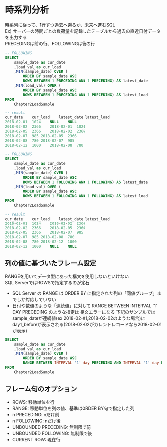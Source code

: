 # 時系列分析
時系列に従って、1行ずつ過去へ遡るか、未来へ進むSQL  
Ex) サーバーの時間ごとの負荷量を記録したテーブルから過去の直近日付データを出力する  
PRECEDINGは前の行、FOLLOWINGは後の行
``` SQL
-- FOLLOWING
SELECT
	sample_date as cur_date
	,load_val as cur_load
	,MIN(sample_date) OVER (
		ORDER BY sample_date ASC
		ROWS BETWEEN 1 PRECEDING AND 1 PRECEDING) AS latest_date
	,MIN(load_val) OVER (
		ORDER BY sample_date ASC
		ROWS BETWEEN 1 PRECEDING AND 1 PRECEDING) AS latest_load
FROM
	Chapter2LoadSample

-- result
cur_date	cur_load	latest_date	latest_load
2018-02-01	1024	NULL	NULL
2018-02-02	2366	2018-02-01	1024
2018-02-05	2366	2018-02-02	2366
2018-02-07	985	2018-02-05	2366
2018-02-08	780	2018-02-07	985
2018-02-12	1000	2018-02-08	780

-- FOLLOWING
SELECT
	sample_date as cur_date
	,load_val as cur_load
	,MIN(sample_date) OVER (
		ORDER BY sample_date ASC
		ROWS BETWEEN 1 FOLLOWING AND 1 FOLLOWING) AS latest_date
	,MIN(load_val) OVER (
		ORDER BY sample_date ASC
		ROWS BETWEEN 1 FOLLOWING AND 1 FOLLOWING) AS latest_load
FROM
	Chapter2LoadSample

-- result
cur_date	cur_load	latest_date	latest_load
2018-02-01	1024	2018-02-02	2366
2018-02-02	2366	2018-02-05	2366
2018-02-05	2366	2018-02-07	985
2018-02-07	985	2018-02-08	780
2018-02-08	780	2018-02-12	1000
2018-02-12	1000	NULL	NULL
```

## 列の値に基づいたフレーム設定
RANGEを用いてデータ型にあった構文を使用しないといけない  
SQL ServerではROWSで指定するのが定石
- SQL Server の RANGE は ORDER BY に指定された列の「同値グループ」までしか対応していない
- 日付や数値のような「連続値」に対して RANGE BETWEEN INTERVAL '1' DAY PRECEDING のような指定は 構文エラーになる
下記のサンプルではsample_dateが連続値(ex 2018-02-01,2018-02-02のような場合)にday1_beforeが表示される(2018-02-02がカレントレコードなら2018-02-01が表示)
``` SQL
SELECT
	sample_date as cur_date
	,load_val as cur_load
	,MIN(sample_date) OVER (
		ORDER BY sample_date ASC
		RANGE BETWEEN INTERVAL '1' day PRECEDING AND INTERVAL '1' day PRECEDING) as day1_before
FROM
	Chapter2LoadSample
```

## フレーム句のオプション
- ROWS: 移動単位を行
- RANGE: 移動単位を列の値、基準はORDER BY句で指定した列
- n PRECEDING: nだけ前
- n FOLLOWING: nだけ後
- UNBOUNDED PRECEDING: 無制限で前
- UNBOUNDED FOLLOWING: 無制限で後
- CURRENT ROW: 現在行
